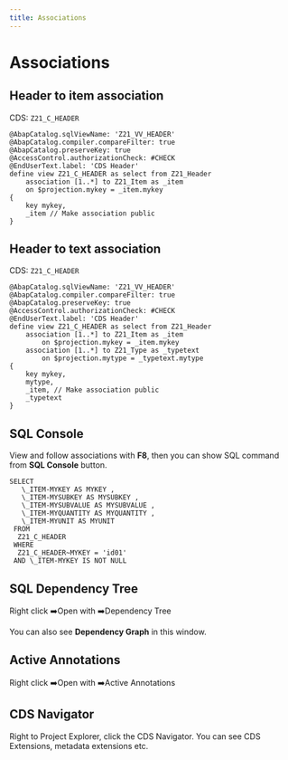 ```yaml
---
title: Associations
---
```


# Associations

## Header to item association

CDS: `Z21_C_HEADER`

```cds
@AbapCatalog.sqlViewName: 'Z21_VV_HEADER'
@AbapCatalog.compiler.compareFilter: true
@AbapCatalog.preserveKey: true
@AccessControl.authorizationCheck: #CHECK
@EndUserText.label: 'CDS Header'
define view Z21_C_HEADER as select from Z21_Header
    association [1..*] to Z21_Item as _item
    on $projection.mykey = _item.mykey
{
    key mykey,
    _item // Make association public
}
```

## Header to text association

CDS: `Z21_C_HEADER`

```cds
@AbapCatalog.sqlViewName: 'Z21_VV_HEADER'
@AbapCatalog.compiler.compareFilter: true
@AbapCatalog.preserveKey: true
@AccessControl.authorizationCheck: #CHECK
@EndUserText.label: 'CDS Header'
define view Z21_C_HEADER as select from Z21_Header
    association [1..*] to Z21_Item as _item
        on $projection.mykey = _item.mykey
    association [1..*] to Z21_Type as _typetext
        on $projection.mytype = _typetext.mytype
{
    key mykey,
    mytype,
    _item, // Make association public
    _typetext
}
```

## SQL Console

View and follow associations with **F8**, then you can show SQL command from **SQL Console** button.

```cds
SELECT 
   \_ITEM-MYKEY AS MYKEY , 
   \_ITEM-MYSUBKEY AS MYSUBKEY , 
   \_ITEM-MYSUBVALUE AS MYSUBVALUE , 
   \_ITEM-MYQUANTITY AS MYQUANTITY , 
   \_ITEM-MYUNIT AS MYUNIT
 FROM 
  Z21_C_HEADER
 WHERE 
  Z21_C_HEADER~MYKEY = 'id01'
 AND \_ITEM-MYKEY IS NOT NULL
```

## SQL Dependency Tree

Right click ➡️Open with ➡️Dependency Tree

You can also see **Dependency Graph** in this window.

## Active Annotations

Right click ➡️Open with ➡️Active Annotations

## CDS Navigator

Right to Project Explorer, click the CDS Navigator. You can see CDS Extensions, metadata extensions etc.
